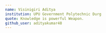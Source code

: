 ```yaml
---
name: Visinigiri Aditya
institution: UPU Government Polytechnic Durg
quote: Knowledge is powerful Weapon.
github_user: adityakumar48
---
```


